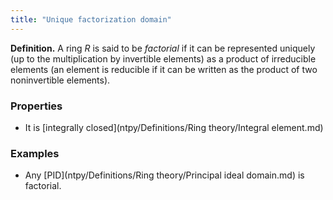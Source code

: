 ```yaml
---
title: "Unique factorization domain"
---
```


**Definition.** A ring $R$ is said to be _factorial_ if it can be represented uniquely (up to the multiplication by invertible elements) as a product of irreducible elements (an element is reducible if it can be written as the product of two noninvertible elements).

### Properties
- It is [integrally closed](ntpy/Definitions/Ring theory/Integral element.md)

### Examples
- Any [PID](ntpy/Definitions/Ring theory/Principal ideal domain.md) is factorial.
